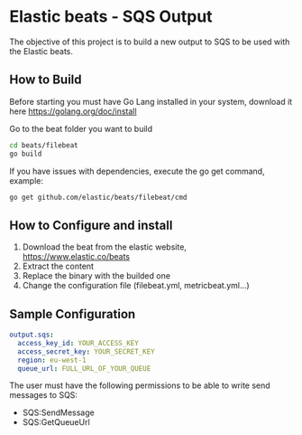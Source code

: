 # Elastic beats - SQS Output
The objective of this project is to build a new output to SQS to be used with the Elastic beats.

## How to Build
Before starting you must have Go Lang installed in your system, download it here https://golang.org/doc/install

Go to the beat folder you want to build
```bash
cd beats/filebeat
go build
```

If you have issues with dependencies, execute the go get command, example:
```bash
go get github.com/elastic/beats/filebeat/cmd
```

## How to Configure and install
1. Download the beat from the elastic website, https://www.elastic.co/beats
2. Extract the content
3. Replace the binary with the builded one
4. Change the configuration file (filebeat.yml, metricbeat.yml...)

## Sample Configuration
```yaml
output.sqs:
  access_key_id: YOUR_ACCESS_KEY
  access_secret_key: YOUR_SECRET_KEY
  region: eu-west-1
  queue_url: FULL_URL_OF_YOUR_QUEUE
```

The user must have the following permissions to be able to write send messages to SQS:
* SQS:SendMessage
* SQS:GetQueueUrl
